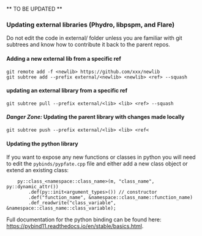 
**
TO BE UPDATED
**

### Updating external libraries (Phydro, libpspm, and Flare)

Do not edit the code in external/ folder unless you are familiar with git subtrees and know how to contribute it back to the parent repos. 

#### Adding a new external lib from a specific ref

```
git remote add -f <newlib> https://github.com/xxx/newlib
git subtree add --prefix external/<newlib> <newlib> <ref> --squash
```

#### updating an external library from a specific ref

```
git subtree pull --prefix external/<lib> <lib> <ref> --squash
```

#### *Danger Zone:* Updating the parent library with changes made locally

```
git subtree push --prefix external/<lib> <lib> <ref<
```

#### Updating the python library

If you want to expose any new functions or classes in python you will need to edit the `pybinds/pypfate.cpp` file and either add a new class object or extend an existing class:

```
	py::class_<namespace::class_name>(m, "class_name", py::dynamic_attr())
		.def(py::init<argument_types>()) // constructor
		.def("function_name", &namespace::class_name::function_name)
		.def_readwrite("class_variable", &namespace::class_name::class_variable);
```

Full documentation for the python binding can be found here: https://pybind11.readthedocs.io/en/stable/basics.html.